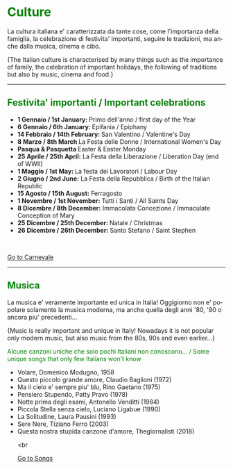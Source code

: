 <h1 style="color:green;"> Culture </h1>

<p lang="it"> La cultura italiana e' caratterizzata da tante cose, come l'importanza della famiglia, la celebrazione di festivita' importanti, seguire le tradizioni, ma anche dalla musica, cinema e cibo. </p> 

<p lang="eng"> {The Italian culture is characterised by many things such as the importance of family, the celebration of important holidays, the following of traditions but also by music, cinema and food.} </p>

<hr>

<h2 style="color:green;"> Festivita' importanti / Important celebrations </h2>
           
<ul style="list-style-type:disc">
  <li> <strong> 1 Gennaio / 1st January: </strong>  Primo dell'anno / first day of the Year </li>
  <li> <strong> 6 Gennaio / 6th January: </strong>  Epifania / Epiphany </li>
  <li> <strong> 14 Febbraio / 14th February: </strong> San Valentino / Valentine's Day </li>
  <li> <strong> 8 Marzo / 8th March </strong> La Festa delle Donne / International Women's Day </li>
  <li> <strong> Pasqua & Pasquetta </strong> Easter & Easter Monday </li>
  <li> <strong> 25 Aprile / 25th April:</strong> La Festa della Liberazione / Liberation Day (end of WWII) </li>
  <li> <strong> 1 Maggio / 1st May: </strong>  La festa dei Lavoratori / Labour Day </li>
  <li> <strong> 2 Giugno / 2nd June:</strong> La Festa della Repubblica / Birth of the Italian Republic </li>
  <li> <strong> 15 Agosto / 15th August:</strong> Ferragosto </li>
  <li> <strong> 1 Novembre / 1st November:</strong> Tutti i Santi / All Saints Day </li>
  <li> <strong> 8 Dicembre / 8th December:</strong> Immacolata Concezione / Immaculate Conception of Mary</li>
  <li> <strong> 25 Dicembre / 25th December: </strong> Natale / Christmas </li>
  <li> <strong> 26 Dicembre / 26th December: </strong> Santo Stefano / Saint Stephen </li> 
</ul>
<br>
<p>
<a style="float:right:" href="carnevale.html" class="btn2"> Go to Carnevale </a>
</p>
<div style="clear.both;"> </div>

<hr>

<h2 style="color:green;"> Musica </h2>

<p lang="it"> La musica e' veramente importante ed unica in Italia! Oggigiorno non e' popolare solamente la musica moderna, ma anche quella degli anni '80, '90 o ancora piu' precedenti... </p>
           
<p lang="eng"> {Music is really important and unique in Italy! Nowadays it is not popular only modern music, but also music from the 80s, 90s and even earlier...} </p>           


<p style="color:green;"> Alcune canzoni uniche che solo pochi Italiani non conoscono... / Some unique songs that only few Italians won't know </p>
<ul style="list-style-type:disc">
  <li> Volare, Domenico Modugno, 1958 </li>
  <li> Questo piccolo grande amore, Claudio Baglioni (1972) </li>
  <li> Ma il cielo e' sempre piu' blu, Rino Gaetano (1975) </li>         
  <li> Pensiero Stupendo, Patty Pravo (1978) </li>
  <li> Notte prima degli esami, Antonello Venditti (1984) </li>
  <li> Piccola Stella senza cielo, Luciano Ligabue (1990) </li>
  <li> La Solitudine, Laura Pausini (1993) </li>
  <li> Sere Nere, Tiziano Ferro (2003) </li>
  <li> Questa nostra stupida canzone d'amore, Thegiornalisti (2018) </li>

<br
<p>
<a style="float:right:" href="listening_exercise.html" class="btn2"> Go to Songs </a>
</p>
<div style="clear.both;"> </div>

